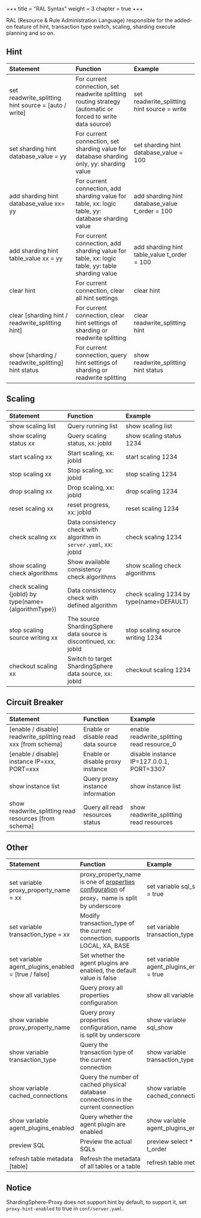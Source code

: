 +++
title = "RAL Syntax"
weight = 3
chapter = true
+++

RAL (Resource & Rule Administration Language) responsible for the added-on feature of hint, transaction type switch, scaling, sharding execute planning and so on.

## Hint

| Statement                                            | Function                                                                                                    | Example                                        |
|:---------------------------------------------------- |:----------------------------------------------------------------------------------------------------------- |:---------------------------------------------- |
| set readwrite_splitting hint source = [auto / write] | For current connection, set readwrite splitting routing strategy (automatic or forced to write data source) | set readwrite_splitting hint source = write    |
| set sharding hint database_value = yy                | For current connection, set sharding value for database sharding only, yy: sharding value                   | set sharding hint database_value = 100         |
| add sharding hint database_value xx= yy              | For current connection, add sharding value for table, xx: logic table, yy: database sharding value          | add sharding hint database_value t_order = 100 |
| add sharding hint table_value xx = yy                | For current connection, add sharding value for table, xx: logic table, yy: table sharding value             | add sharding hint table_value t_order = 100    |
| clear hint                                           | For current connection, clear all hint settings                                                             | clear hint                                     |
| clear [sharding hint / readwrite_splitting hint]     | For current connection, clear hint settings of sharding or readwrite splitting                              | clear readwrite_splitting hint                 |
| show [sharding / readwrite_splitting] hint status    | For current connection, query hint settings of sharding or readwrite splitting                              | show readwrite_splitting hint status           |

## Scaling

| Statement                                            | Function                                                          | Example                                  |
|:---------------------------------------------------- |:----------------------------------------------------------------- |:---------------------------------------- |
| show scaling list                                    | Query running list                                                | show scaling list                        |
| show scaling status xx                               | Query scaling status, xx: jobId                                   | show scaling status 1234                 |
| start scaling xx                                     | Start scaling, xx: jobId                                          | start scaling 1234                       |
| stop scaling xx                                      | Stop scaling, xx: jobId                                           | stop scaling 1234                        |
| drop scaling xx                                      | Drop scaling, xx: jobId                                           | drop scaling 1234                        |
| reset scaling xx                                     | reset progress, xx: jobId                                         | reset scaling 1234                       |
| check scaling xx                                     | Data consistency check with algorithm in `server.yaml`, xx: jobId | check scaling 1234                       |
| show scaling check algorithms                        | Show available consistency check algorithms                       | show scaling check algorithms            |
| check scaling {jobId} by type(name={algorithmType})  | Data consistency check with defined algorithm                     | check scaling 1234 by type(name=DEFAULT) |
| stop scaling source writing xx                       | The source ShardingSphere data source is discontinued, xx: jobId  | stop scaling source writing 1234         |
| checkout scaling xx                                  | Switch to target ShardingSphere data source, xx: jobId            | checkout scaling 1234                    |

## Circuit Breaker

| Statement                                                     | Function                           | Example                                    |
|:------------------------------------------------------------- |:---------------------------------- |:------------------------------------------ |
| [enable / disable] readwrite_splitting read xxx [from schema] | Enable or disable read data source | enable readwrite_splitting read resource_0 |
| [enable / disable] instance IP=xxx, PORT=xxx                  | Enable or disable proxy instance   | disable instance IP=127.0.0.1, PORT=3307   |
| show instance list                                            | Query proxy instance information   | show instance list                         |
| show readwrite_splitting read resources [from schema]         | Query all read resources status    | show readwrite_splitting read resources    |

## Other

| Statement                                           | Function                                                                           | Example                                   |
|:--------------------------------------------------- |:---------------------------------------------------------------------------------- |:----------------------------------------- |
| set variable proxy_property_name = xx               | proxy_property_name is one of [properties configuration](/en/user-manual/shardingsphere-proxy/configuration/props/)  of proxy，name is split by underscore            | set variable sql_show = true            |  
| set variable transaction_type = xx                  | Modify transaction_type of the current connection, supports LOCAL, XA, BASE        | set variable transaction_type = XA        |
| set variable agent_plugins_enabled = [true / false] | Set whether the agent plugins are enabled, the default value is false              | set variable agent_plugins_enabled = true |
| show all variables                                  | Query proxy all properties configuration                                           | show all variable                         |
| show variable proxy_property_name                   | Query proxy properties configuration, name is split by underscore                  | show variable sql_show                    |
| show variable transaction_type                      | Query the transaction type of the current connection                               | show variable transaction_type            |
| show variable cached_connections                    | Query the number of cached physical database connections in the current connection | show variable cached_connections          |
| show variable agent_plugins_enabled                 | Query whether the agent plugin are enabled                                         | show variable agent_plugins_enabled       |
| preview SQL                                         | Preview the actual SQLs                                                            | preview select * from t_order             |
| refresh table metadata [table]                      | Refresh the metadata of all tables or a table                                      | refresh table metadata                    |
## Notice

ShardingSphere-Proxy does not support hint by default, to support it, set `proxy-hint-enabled` to true in `conf/server.yaml`.
